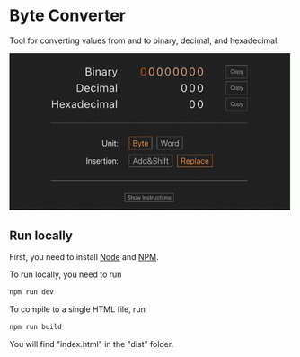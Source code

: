 # Byte Converter

Tool for converting values from and to binary, decimal, and hexadecimal.

<img src="./docs/assets/images/byte_converter.gif" width="500px" />

## Run locally

First, you need to install [Node](https://nodejs.org/en) and [NPM](https://www.npmjs.com/).

To run locally, you need to run

```bash
npm run dev
```

To compile to a single HTML file, run

```bash
npm run build
```

You will find "index.html" in the "dist" folder.
